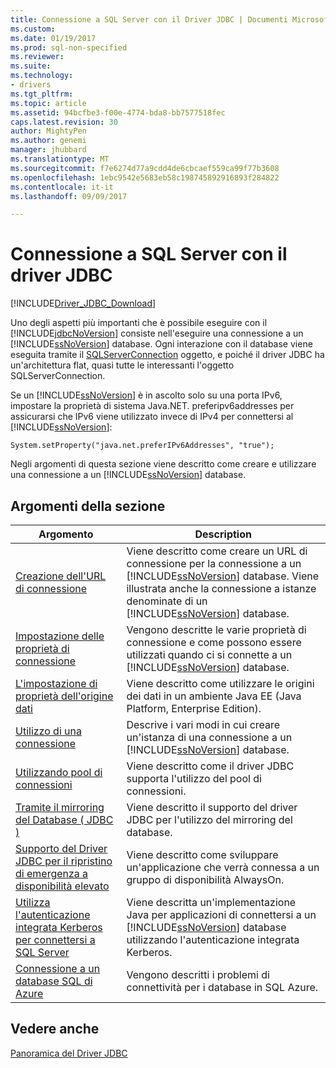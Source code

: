 ```yaml
---
title: Connessione a SQL Server con il Driver JDBC | Documenti Microsoft
ms.custom: 
ms.date: 01/19/2017
ms.prod: sql-non-specified
ms.reviewer: 
ms.suite: 
ms.technology:
- drivers
ms.tgt_pltfrm: 
ms.topic: article
ms.assetid: 94bcfbe3-f00e-4774-bda8-bb7577518fec
caps.latest.revision: 30
author: MightyPen
ms.author: genemi
manager: jhubbard
ms.translationtype: MT
ms.sourcegitcommit: f7e6274d77a9cdd4de6cbcaef559ca99f77b3608
ms.openlocfilehash: 1ebc9542e5683eb58c198745892916893f284822
ms.contentlocale: it-it
ms.lasthandoff: 09/09/2017

---
```

# <a name="connecting-to-sql-server-with-the-jdbc-driver"></a>Connessione a SQL Server con il driver JDBC
[!INCLUDE[Driver_JDBC_Download](../../includes/driver_jdbc_download.md)]

  Uno degli aspetti più importanti che è possibile eseguire con il [!INCLUDE[jdbcNoVersion](../../includes/jdbcnoversion_md.md)] consiste nell'eseguire una connessione a un [!INCLUDE[ssNoVersion](../../includes/ssnoversion_md.md)] database. Ogni interazione con il database viene eseguita tramite il [SQLServerConnection](../../connect/jdbc/reference/sqlserverconnection-class.md) oggetto, e poiché il driver JDBC ha un'architettura flat, quasi tutte le interessanti l'oggetto SQLServerConnection.  
  
 Se un [!INCLUDE[ssNoVersion](../../includes/ssnoversion_md.md)] è in ascolto solo su una porta IPv6, impostare la proprietà di sistema Java.NET. preferipv6addresses per assicurarsi che IPv6 viene utilizzato invece di IPv4 per connettersi al [!INCLUDE[ssNoVersion](../../includes/ssnoversion_md.md)]:  
  
```  
System.setProperty("java.net.preferIPv6Addresses", "true");  
```  
  
 Negli argomenti di questa sezione viene descritto come creare e utilizzare una connessione a un [!INCLUDE[ssNoVersion](../../includes/ssnoversion_md.md)] database.  
  
## <a name="in-this-section"></a>Argomenti della sezione  
  
|Argomento|Description|  
|-----------|-----------------|  
|[Creazione dell'URL di connessione](../../connect/jdbc/building-the-connection-url.md)|Viene descritto come creare un URL di connessione per la connessione a un [!INCLUDE[ssNoVersion](../../includes/ssnoversion_md.md)] database. Viene illustrata anche la connessione a istanze denominate di un [!INCLUDE[ssNoVersion](../../includes/ssnoversion_md.md)] database.|  
|[Impostazione delle proprietà di connessione](../../connect/jdbc/setting-the-connection-properties.md)|Vengono descritte le varie proprietà di connessione e come possono essere utilizzati quando ci si connette a un [!INCLUDE[ssNoVersion](../../includes/ssnoversion_md.md)] database.|  
|[L'impostazione di proprietà dell'origine dati](../../connect/jdbc/setting-the-data-source-properties.md)|Viene descritto come utilizzare le origini dei dati in un ambiente Java EE (Java Platform, Enterprise Edition).|  
|[Utilizzo di una connessione](../../connect/jdbc/working-with-a-connection.md)|Descrive i vari modi in cui creare un'istanza di una connessione a un [!INCLUDE[ssNoVersion](../../includes/ssnoversion_md.md)] database.|  
|[Utilizzando pool di connessioni](../../connect/jdbc/using-connection-pooling.md)|Viene descritto come il driver JDBC supporta l'utilizzo del pool di connessioni.|  
|[Tramite il mirroring del Database &#40; JDBC &#41;](../../connect/jdbc/using-database-mirroring-jdbc.md)|Viene descritto il supporto del driver JDBC per l'utilizzo del mirroring del database.|  
|[Supporto del Driver JDBC per il ripristino di emergenza a disponibilità elevato](../../connect/jdbc/jdbc-driver-support-for-high-availability-disaster-recovery.md)|Viene descritto come sviluppare un'applicazione che verrà connessa a un gruppo di disponibilità AlwaysOn.|  
|[Utilizza l'autenticazione integrata Kerberos per connettersi a SQL Server](../../connect/jdbc/using-kerberos-integrated-authentication-to-connect-to-sql-server.md)|Viene descritta un'implementazione Java per applicazioni di connettersi a un [!INCLUDE[ssNoVersion](../../includes/ssnoversion_md.md)] database utilizzando l'autenticazione integrata Kerberos.|  
|[Connessione a un database SQL di Azure](../../connect/jdbc/connecting-to-an-azure-sql-database.md)|Vengono descritti i problemi di connettività per i database in SQL Azure.|  
  
## <a name="see-also"></a>Vedere anche  
 [Panoramica del Driver JDBC](../../connect/jdbc/overview-of-the-jdbc-driver.md)  
  
  
